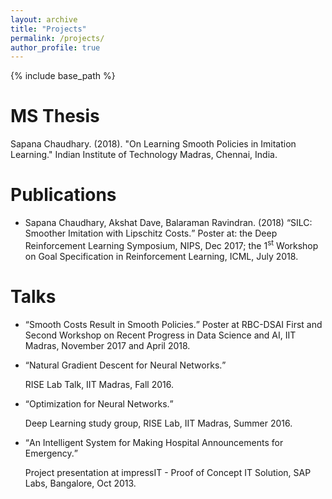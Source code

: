 ```yaml
---
layout: archive
title: "Projects"
permalink: /projects/
author_profile: true
---
```


{% include base_path %}

MS Thesis
======
Sapana Chaudhary. (2018). "On Learning Smooth Policies in Imitation Learning." Indian Institute of Technology Madras, Chennai, India. 

Publications 
======
* Sapana Chaudhary, Akshat Dave, Balaraman Ravindran. (2018) <q>SILC: Smoother Imitation with Lipschitz Costs.</q> Poster at: the Deep Reinforcement Learning Symposium, NIPS, Dec 2017; the 1<sup>st</sup> Workshop on Goal Specification in Reinforcement Learning, ICML, July 2018.

Talks
=====
* <q>Smooth Costs Result in Smooth Policies.</q> Poster at RBC-DSAI First and Second Workshop on Recent Progress in Data Science and AI, IIT Madras, November 2017 and April 2018.

* <q>Natural Gradient Descent for Neural Networks.</q> 

  RISE Lab Talk, IIT Madras, Fall 2016.  

* <q>Optimization for Neural Networks.</q>

  Deep Learning study group, RISE Lab, IIT Madras, Summer 2016. 

* <q>An Intelligent System for Making Hospital Announcements for Emergency.</q>

  Project presentation at impressIT - Proof of Concept IT Solution, SAP Labs, Bangalore, Oct 2013. 
